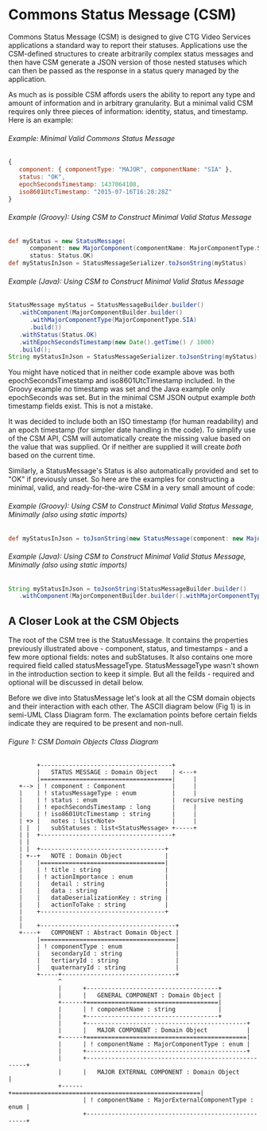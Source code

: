 # Commons Status Message (CSM)

Commons Status Message (CSM) is designed to give CTG Video Services applications a standard way to report their statuses. Applications use the CSM-defined structures to create arbitrarily complex status messages and then have CSM generate a JSON version of those nested statuses which can then be passed as the response in a status query managed by the application.

As much as is possible CSM affords users the ability to report any type and amount of information and in arbitrary granularity. But a minimal valid CSM requires only three pieces of information: identity, status, and timestamp. Here is an example:

###### Example: Minimal Valid Commons Status Message
```javascript
{ 
   component: { componentType: "MAJOR", componentName: "SIA" },
   status: "OK",
   epochSecondsTimestamp: 1437064108,
   iso8601UtcTimestamp: "2015-07-16T16:28:28Z"
}
```
###### Example (Groovy): Using CSM to Construct Minimal Valid Status Message
```groovy
def myStatus = new StatusMessage(
      component: new MajorComponent(componentName: MajorComponentType.SIA),
      status: Status.OK)
def myStatusInJson = StatusMessageSerializer.toJsonString(myStatus)
```
###### Example (Java): Using CSM to Construct Minimal Valid Status Message
```java
StatusMessage myStatus = StatusMessageBuilder.builder()
   .withComponent(MajorComponentBuilder.builder()
      .withMajorComponentType(MajorComponentType.SIA)
      .build())
   .withStatus(Status.OK)
   .withEpochSecondsTimestamp(new Date().getTime() / 1000)
   .build();
String myStatusInJson = StatusMessageSerializer.toJsonString(myStatus);
```
You might have noticed that in neither code example above was both epochSecondsTimestamp and iso8601UtcTimestamp included. In the Groovy example _no_ timestamp was set and the Java example only epochSeconds was set. But in the minimal CSM JSON output example _both_ timestamp fields exist. This is not a mistake.

It was decided to include both an ISO timestamp (for human readability) and an epoch timestamp (for simpler date handling in the code). To simplify use of the CSM API, CSM will automatically create the missing value based on the value that was supplied. Or if neither are supplied it will create _both_ based on the current time.

Similarly, a StatusMessage's Status is also automatically provided and set to "OK" if previously unset. So here are the examples for constructing a minimal, valid, and ready-for-the-wire CSM in a very small amount of code:
###### Example (Groovy): Using CSM to Construct Minimal Valid Status Message, Minimally (also using static imports)
```groovy
def myStatusInJson = toJsonString(new StatusMessage(component: new MajorComponent(componentName: SIA)))
```
###### Example (Java): Using CSM to Construct Minimal Valid Status Message, Minimally (also using static imports)
```java
String myStatusInJson = toJsonString(StatusMessageBuilder.builder()
   .withComponent(MajorComponentBuilder.builder().withMajorComponentType(SIA).build()).build());
```

## A Closer Look at the CSM Objects
The root of the CSM tree is the StatusMessage. It contains the properties previously illustrated above - component, status, and timestamps - and a few more optional fields: notes and subStatuses. It also contains one more required field called statusMessageType. StatusMessageType wasn't shown in the introduction section to keep it simple. But all the feilds - required and optional will be discussed in detail below.

Before we dive into StatusMessage let's look at all the CSM domain objects and their interaction with each other. The ASCII diagram below (Fig 1) is in semi-UML Class Diagram form. The exclamation points before certain fields indicate they are required to be present and non-null.
###### Figure 1: CSM Domain Objects Class Diagram
```
        +-------------------------------------+                             
        |   STATUS MESSAGE : Domain Object    | <---+                       
        |=====================================|     |                       
   +--> | ! component : Component             |     |                       
   |    | ! statusMessageType : enum          |     |                      
   |    | ! status : enum                     |  recursive nesting               
   |    | ! epochSecondsTimestamp : long      |     |                       
   |    | ! iso8601UtcTimestamp : string      |     |                       
   | +> |   notes : list<Note>                |     |                       
   | |  |   subStatuses : list<StatusMessage> +-----+                       
   | |  +-------------------------------------+                             
   | |                                                                      
   | |  +-----------------------------------+                               
   | +--+   NOTE : Domain Object            |                               
   |    |===================================|                               
   |    | ! title : string                  |                               
   |    | ! actionImportance : enum         |                               
   |    |   detail : string                 |                               
   |    |   data : string                   |                               
   |    |   dataDeserializationKey : string |                               
   |    |   actionToTake : string           |                               
   |    +-----------------------------------+                               
   |                                                                        
   |    +--------------------------------------+                            
   +----+   COMPONENT : Abstract Domain Object |                            
        |======================================|                            
        | ! componentType : enum               |                            
        |   secondaryId : string               |                            
        |   tertiaryId : string                |                            
        |   quaternaryId : string              |                            
        +-----+--------------------------------+                            
              ^                                                             
              |      +-------------------------------------+                
              |      |   GENERAL COMPONENT : Domain Object |                
              +------+=====================================|                
              |      | ! componentName : string            |                
              |      +-------------------------------------+                
              |      +---------------------------------------------+        
              |      |   MAJOR COMPONENT : Domain Object           |        
              +------+=============================================|        
              |      | ! componentName : MajorComponentType : enum |        
              |      +---------------------------------------------+        
              |      +-----------------------------------------------------+
              |      |   MAJOR EXTERNAL COMPONENT : Domain Object          |
              +------+=====================================================|
                     | ! componentName : MajorExternalComponentType : enum |
                     +-----------------------------------------------------+
```
